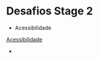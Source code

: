 # Desafios Stage 2

* Acessibilidade

[Acessibilidade](https://douglasantosilva.github.io/Explorer/stage_2/acessibilidade/index.html)

* []()
